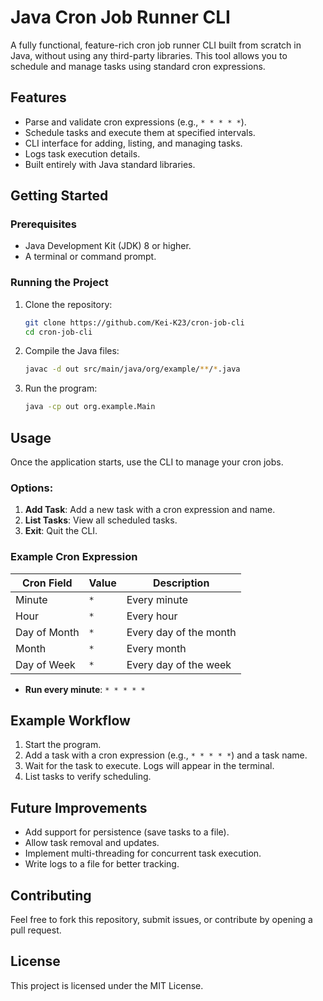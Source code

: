 # **Java Cron Job Runner CLI**

A fully functional, feature-rich cron job runner CLI built from scratch in Java, without using any third-party libraries. This tool allows you to schedule and manage tasks using standard cron expressions.

## **Features**
- Parse and validate cron expressions (e.g., `* * * * *`).
- Schedule tasks and execute them at specified intervals.
- CLI interface for adding, listing, and managing tasks.
- Logs task execution details.
- Built entirely with Java standard libraries.


## **Getting Started**

### **Prerequisites**
- Java Development Kit (JDK) 8 or higher.
- A terminal or command prompt.

### **Running the Project**
1. Clone the repository:
   ```bash
   git clone https://github.com/Kei-K23/cron-job-cli
   cd cron-job-cli
   ```

2. Compile the Java files:
   ```bash
   javac -d out src/main/java/org/example/**/*.java
   ```

3. Run the program:
   ```bash
   java -cp out org.example.Main
   ```

## **Usage**

Once the application starts, use the CLI to manage your cron jobs.

### **Options:**
1. **Add Task**: Add a new task with a cron expression and name.
2. **List Tasks**: View all scheduled tasks.
3. **Exit**: Quit the CLI.

### **Example Cron Expression**
| Cron Field       | Value   | Description                     |
|-------------------|---------|---------------------------------|
| Minute           | `*`     | Every minute                   |
| Hour             | `*`     | Every hour                     |
| Day of Month     | `*`     | Every day of the month          |
| Month            | `*`     | Every month                    |
| Day of Week      | `*`     | Every day of the week           |

- **Run every minute**: `* * * * *`

## **Example Workflow**
1. Start the program.
2. Add a task with a cron expression (e.g., `* * * * *`) and a task name.
3. Wait for the task to execute. Logs will appear in the terminal.
4. List tasks to verify scheduling.

## **Future Improvements**
- Add support for persistence (save tasks to a file).
- Allow task removal and updates.
- Implement multi-threading for concurrent task execution.
- Write logs to a file for better tracking.

## **Contributing**
Feel free to fork this repository, submit issues, or contribute by opening a pull request.

## **License**
This project is licensed under the MIT License.